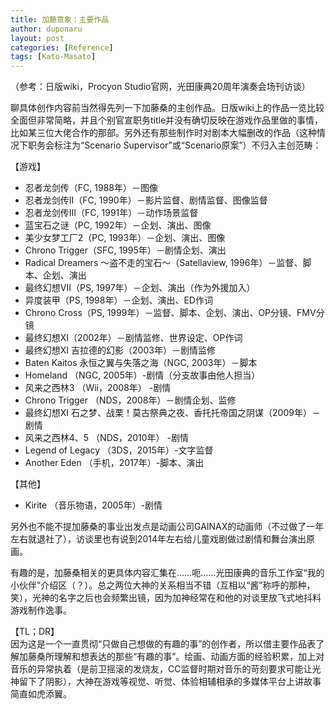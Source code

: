 ```yaml
---
title: 加藤意象：主要作品
author: duponaru
layout: post
categories: [Reference]
tags: [Kato-Masato]
---
```


（参考：日版wiki，Procyon Studio官网，光田康典20周年演奏会场刊访谈）

聊具体创作内容前当然得先列一下加藤桑的主创作品。日版wiki上的作品一览比较全面但非常简略，并且个别官宣职务title并没有确切反映在游戏作品里做的事情，比如某三位大佬合作的那部。另外还有那些制作时对剧本大幅删改的作品（这种情况下职务会标注为“Scenario Supervisor”或“Scenario原案”）不归入主创范畴：  

【游戏】  

- 忍者龙剑传（FC, 1988年）－图像  
- 忍者龙剑传II（FC, 1990年）－影片监督、剧情监督、图像监督  
- 忍者龙剑传III（FC, 1991年）－动作场景监督  
- 蓝宝石之谜（PC, 1992年）－企划、演出、图像  
- 美少女梦工厂2（PC, 1993年）－企划、演出、图像  
- Chrono Trigger（SFC, 1995年）－剧情企划、演出  
- Radical Dreamers ～盗不走的宝石～（Satellaview, 1996年）－监督、脚本、企划、演出  
- 最终幻想VII（PS, 1997年）－企划、演出（作为外援加入）  
- 异度装甲（PS, 1998年）－企划、演出、ED作词  
- Chrono Cross（PS, 1999年）－监督、脚本、企划、演出、OP分镜、FMV分镜  
- 最终幻想XI（2002年）－剧情监修、世界设定、OP作词  
- 最终幻想XI 吉拉德的幻影（2003年）－剧情监修  
- Baten Kaitos 永恒之翼与失落之海（NGC, 2003年）－脚本  
- Homeland （NGC, 2005年）-剧情（分支故事由他人担当）  
- 风来之西林3 （Wii，2008年） -剧情  
- Chrono Trigger （NDS，2008年）－剧情企划、监修  
- 最终幻想XI 石之梦、战栗！莫古祭典之夜、香托托帝国之阴谋（2009年）－剧情  
- 风来之西林4、5 （NDS，2010年） -剧情  
- Legend of Legacy （3DS，2015年）-文字监督  
- Another Eden （手机，2017年）-脚本、演出  

【其他】  
- Kirite （音乐物语，2005年）-剧情  

另外也不能不提加藤桑的事业出发点是动画公司GAINAX的动画师（不过做了一年左右就退社了），访谈里也有说到2014年左右给儿童戏剧做过剧情和舞台演出原画。  


有趣的是，加藤桑相关的更具体内容汇集在……呃……光田康典的音乐工作室“我的小伙伴”介绍区（？）。总之两位大神的关系相当不错（互相以“酱”称呼的那种，笑），光神的名字之后也会频繁出镜，因为加神经常在和他的对谈里放飞式地抖料游戏制作逸事。  


【TL；DR】  
因为这是一个一直贯彻“只做自己想做的有趣的事”的创作者，所以借主要作品表了解加藤桑所理解和想表达的那些“有趣的事”。绘画、动画方面的经验积累，加上对音乐的异常执着（是前卫摇滚的发烧友，CC监督时期对音乐的苛刻要求可能让光神留下了阴影），大神在游戏等视觉、听觉、体验相辅相承的多媒体平台上讲故事简直如虎添翼。  


